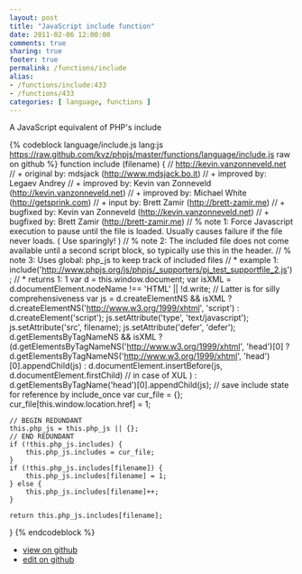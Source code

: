 ```yaml
---
layout: post
title: "JavaScript include function"
date: 2011-02-06 12:00:00
comments: true
sharing: true
footer: true
permalink: /functions/include
alias:
- /functions/include:433
- /functions/433
categories: [ language, functions ]
---
```

A JavaScript equivalent of PHP's include
<!-- more -->
{% codeblock language/include.js lang:js https://raw.github.com/kvz/phpjs/master/functions/language/include.js raw on github %}
function include (filename) {
    // http://kevin.vanzonneveld.net
    // +   original by: mdsjack (http://www.mdsjack.bo.it)
    // +   improved by: Legaev Andrey
    // +   improved by: Kevin van Zonneveld (http://kevin.vanzonneveld.net)
    // +   improved by: Michael White (http://getsprink.com)
    // +      input by: Brett Zamir (http://brett-zamir.me)
    // +   bugfixed by: Kevin van Zonneveld (http://kevin.vanzonneveld.net)
    // +      bugfixed by: Brett Zamir (http://brett-zamir.me)
    // %        note 1: Force Javascript execution to pause until the file is loaded. Usually causes failure if the file never loads. ( Use sparingly! )
    // %        note 2: The included file does not come available until a second script block, so typically use this in the header.
    // %        note 3: Uses global: php_js to keep track of included files
    // *     example 1: include('http://www.phpjs.org/js/phpjs/_supporters/pj_test_supportfile_2.js');
    // *     returns 1: 1
    var d = this.window.document;
    var isXML = d.documentElement.nodeName !== 'HTML' || !d.write; // Latter is for silly comprehensiveness
    var js = d.createElementNS && isXML ? d.createElementNS('http://www.w3.org/1999/xhtml', 'script') : d.createElement('script');
    js.setAttribute('type', 'text/javascript');
    js.setAttribute('src', filename);
    js.setAttribute('defer', 'defer');
    d.getElementsByTagNameNS && isXML ? (d.getElementsByTagNameNS('http://www.w3.org/1999/xhtml', 'head')[0] ? d.getElementsByTagNameNS('http://www.w3.org/1999/xhtml', 'head')[0].appendChild(js) : d.documentElement.insertBefore(js, d.documentElement.firstChild) // in case of XUL
    ) : d.getElementsByTagName('head')[0].appendChild(js);
    // save include state for reference by include_once
    var cur_file = {};
    cur_file[this.window.location.href] = 1;

    // BEGIN REDUNDANT
    this.php_js = this.php_js || {};
    // END REDUNDANT
    if (!this.php_js.includes) {
        this.php_js.includes = cur_file;
    }
    if (!this.php_js.includes[filename]) {
        this.php_js.includes[filename] = 1;
    } else {
        this.php_js.includes[filename]++;
    }

    return this.php_js.includes[filename];
}
{% endcodeblock %}
<ul>
 <li><a href="https://github.com/kvz/phpjs/blob/master/functions/language/include.js">view on github</a></li>
 <li><a href="https://github.com/kvz/phpjs/edit/master/functions/language/include.js">edit on github</a></li>
</ul>
